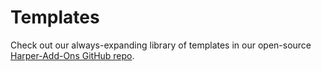 # Templates

Check out our always-expanding library of templates in our open-source [Harper-Add-Ons GitHub repo](https://github.com/HarperDB-Add-Ons).